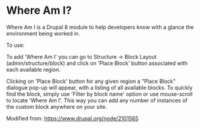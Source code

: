 # Where Am I?
Where Am I is a Drupal 8 module to help developers know with a glance the environment being worked in.

To use:

To add 'Where Am I' you can go to Structure -> Block Layout (admin/structure/block) and click on 'Place Block' button associated
with each available region.

Clicking on 'Place Block' button for any given region a "Place Block" dialogue pop-up will appear, with a listing of all
available blocks. To quickly find the block, simply use 'Filter by block name' option or use mouse-scroll to locate
'Where Am I'. This way you can add any number of instances of the custom block anywhere on your site.

Modified from: https://www.drupal.org/node/2101565
